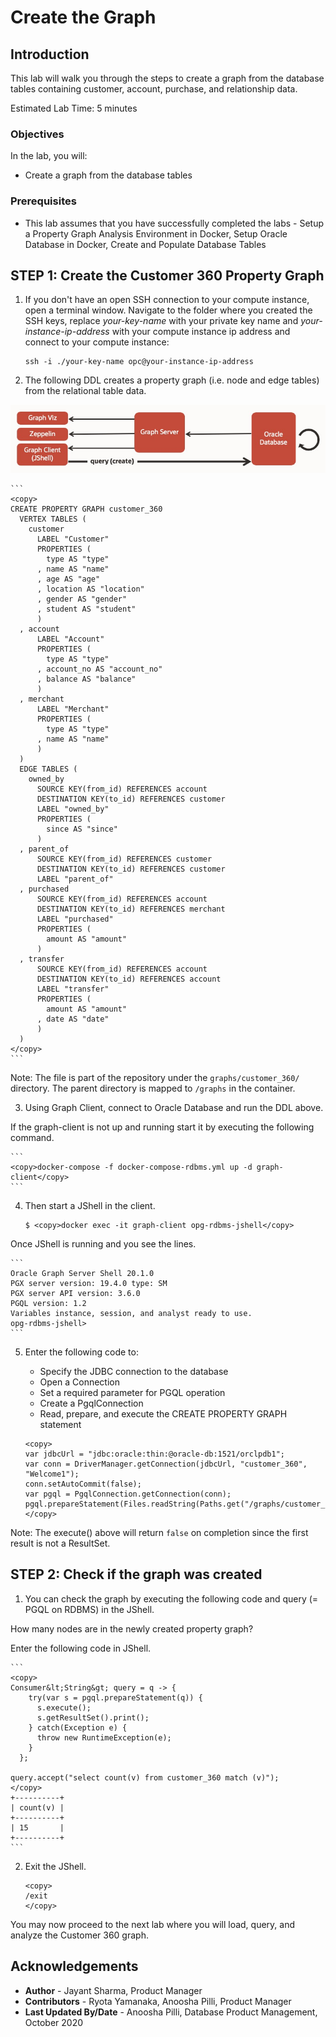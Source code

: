 # Create the Graph

## Introduction

This lab will walk you through the steps to create a graph from the database tables containing customer, account, purchase, and relationship data.

Estimated Lab Time: 5 minutes

### Objectives

In the lab, you will:
* Create a graph from the database tables

### Prerequisites

* This lab assumes that you have successfully completed the labs - Setup a Property Graph Analysis Environment in Docker, Setup Oracle Database in Docker, Create and Populate Database Tables

## **STEP 1:** Create the Customer 360 Property Graph

1. If you don't have an open SSH connection to your compute instance, open a terminal window. Navigate to the folder where you created the SSH keys, replace *your-key-name* with your private key name and *your-instance-ip-address* with your compute instance ip address and connect to your compute instance:

    ```
    ssh -i ./your-key-name opc@your-instance-ip-address
    ```

2. The following DDL creates a property graph (i.e. node and edge tables) from the relational table data.

  ![](images/create_graph.jpg)

    ```
    <copy>
    CREATE PROPERTY GRAPH customer_360
      VERTEX TABLES (
        customer
          LABEL "Customer"
          PROPERTIES (
            type AS "type"
          , name AS "name"
          , age AS "age"
          , location AS "location"
          , gender AS "gender"
          , student AS "student"
          )
      , account
          LABEL "Account"
          PROPERTIES (
            type AS "type"
          , account_no AS "account_no"
          , balance AS "balance"
          )
      , merchant
          LABEL "Merchant"
          PROPERTIES (
            type AS "type"
          , name AS "name"
          )
      )
      EDGE TABLES (
        owned_by
          SOURCE KEY(from_id) REFERENCES account
          DESTINATION KEY(to_id) REFERENCES customer
          LABEL "owned_by"
          PROPERTIES (
            since AS "since"
          )
      , parent_of
          SOURCE KEY(from_id) REFERENCES customer
          DESTINATION KEY(to_id) REFERENCES customer
          LABEL "parent_of"
      , purchased
          SOURCE KEY(from_id) REFERENCES account
          DESTINATION KEY(to_id) REFERENCES merchant
          LABEL "purchased"
          PROPERTIES (
            amount AS "amount"
          )
      , transfer
          SOURCE KEY(from_id) REFERENCES account
          DESTINATION KEY(to_id) REFERENCES account
          LABEL "transfer"
          PROPERTIES (
            amount AS "amount"
          , date AS "date"
          )
      )
    </copy>
    ```

  Note: The file is part of the repository under the `graphs/customer_360/` directory. The parent directory is mapped to `/graphs` in the container.

3. Using Graph Client, connect to Oracle Database and run the DDL above.

  If the graph-client is not up and running start it by executing the following command.

    ```
    <copy>docker-compose -f docker-compose-rdbms.yml up -d graph-client</copy>
    ```

4. Then start a JShell in the client.

    ```
    $ <copy>docker exec -it graph-client opg-rdbms-jshell</copy>
    ```

  Once JShell is running and you see the lines.

    ```
    Oracle Graph Server Shell 20.1.0
    PGX server version: 19.4.0 type: SM
    PGX server API version: 3.6.0
    PGQL version: 1.2
    Variables instance, session, and analyst ready to use.
    opg-rdbms-jshell>
    ```

5. Enter the following code to:

    - Specify the JDBC connection to the database
    - Open a Connection
    - Set a required parameter for PGQL operation
    - Create a PgqlConnection
    - Read, prepare, and execute the CREATE PROPERTY GRAPH statement

    ```
    <copy>
    var jdbcUrl = "jdbc:oracle:thin:@oracle-db:1521/orclpdb1";
    var conn = DriverManager.getConnection(jdbcUrl, "customer_360", "Welcome1");
    conn.setAutoCommit(false);
    var pgql = PgqlConnection.getConnection(conn);
    pgql.prepareStatement(Files.readString(Paths.get("/graphs/customer_360/create_pg.pgql"))).execute();
    </copy>
    ```

  Note: The execute() above will return `false` on completion since the first result is not a ResultSet.

## **STEP 2:** Check if the graph was created

1. You can check the graph by executing the following code and query (= PGQL on RDBMS) in the JShell.

  How many nodes are in the newly created property graph?

  Enter the following code in JShell.

    ```
    <copy>
    Consumer&lt;String&gt; query = q -> {
        try(var s = pgql.prepareStatement(q)) {
          s.execute();
          s.getResultSet().print();
        } catch(Exception e) {
          throw new RuntimeException(e);
        }
      };

    query.accept("select count(v) from customer_360 match (v)");
    </copy>
    +----------+
    | count(v) |
    +----------+
    | 15       |
    +----------+
    ```

2. Exit the JShell.

    ```
    <copy>
    /exit
    </copy>
    ```

You may now proceed to the next lab where you will load, query, and analyze the Customer 360 graph.

## Acknowledgements

* **Author** -  Jayant Sharma, Product Manager
* **Contributors** - Ryota Yamanaka, Anoosha Pilli, Product Manager
* **Last Updated By/Date** - Anoosha Pilli, Database Product Management, October 2020

